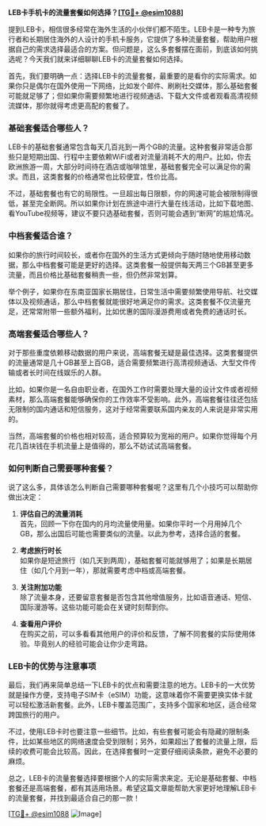 **LEB卡手机卡的流量套餐如何选择？[[TG💪+ @esim1088](https://t.me/s/esim1088)]**

提到LEB卡，相信很多经常在海外生活的小伙伴们都不陌生。LEB卡是一种专为旅行者和长期居住海外的人设计的手机卡服务，它提供了多种流量套餐，帮助用户根据自己的需求选择最适合的方案。但问题是，这么多套餐摆在面前，到底该如何挑选呢？今天我们就来详细聊聊LEB卡的流量套餐如何选择。

首先，我们要明确一点：选择LEB卡的流量套餐，最重要的是看你的实际需求。如果你只是偶尔在国外使用一下网络，比如发个邮件、刷刷社交媒体，那么基础套餐可能就足够了；但如果你需要频繁地进行视频通话、下载大文件或者观看高清视频流媒体，那你就得考虑更高配的套餐了。

### **基础套餐适合哪些人？**

LEB卡的基础套餐通常包含每天几百兆到一两个GB的流量。这种套餐非常适合那些只是短期出国、行程中主要依赖WiFi或者对流量消耗不大的用户。比如，你去欧洲旅游一周，大部分时间待在酒店或咖啡馆里，基础套餐完全可以满足你的需求。而且，这类套餐的价格通常也比较便宜，性价比高。

不过，基础套餐也有它的局限性。一旦超出每日限额，你的网速可能会被限制得很低，甚至完全断网。所以如果你计划在旅途中进行大量在线活动，比如下载地图、看YouTube视频等，建议不要只选基础套餐，否则可能会遇到“断网”的尴尬情况。

### **中档套餐适合谁？**

如果你的旅行时间较长，或者你在国外的生活方式更倾向于随时随地使用移动数据，那么中档套餐可能是更好的选择。这类套餐一般提供每天两三个GB甚至更多流量，而且价格比基础套餐稍贵一些，但仍然非常划算。

举个例子，如果你在东南亚国家长期居住，日常生活中需要频繁使用导航、社交媒体以及视频通话，那么中档套餐就能很好地满足你的需求。这类套餐不仅流量充足，还常常附带一些额外福利，比如优惠的国际漫游费用或者免费的通话时长。

### **高端套餐适合哪些人？**

对于那些重度依赖移动数据的用户来说，高端套餐无疑是最佳选择。这类套餐提供的流量通常是几十GB甚至上百GB，适合需要频繁进行高清视频通话、大型文件传输或者长时间在线娱乐的人群。

比如，如果你是一名自由职业者，在国外工作时需要处理大量的设计文件或者视频素材，那么高端套餐能够确保你的工作效率不受影响。此外，高端套餐往往还包括无限制的国内通话和短信服务，这对于经常需要联系国内亲友的人来说是非常实用的。

当然，高端套餐的价格也相对较高，适合预算较为宽裕的用户。如果你觉得每个月花几百块钱在手机流量上是值得的，那么不妨试试高端套餐。

### **如何判断自己需要哪种套餐？**

说了这么多，具体该怎么判断自己需要哪种套餐呢？这里有几个小技巧可以帮助你做出决定：

1. **评估自己的流量消耗**  
   首先，回顾一下你在国内的月均流量使用量。如果你平时一个月用掉几个GB，那么出国后可能也需要类似的流量。以此为参考，选择合适的套餐。

2. **考虑旅行时长**  
   如果你是短途旅行（如几天到两周），基础套餐可能就够用了；如果是长期居住（如几个月到一年），那就需要考虑中档或高端套餐。

3. **关注附加功能**  
   除了流量本身，还要留意套餐是否包含其他增值服务，比如语音通话、短信、国际漫游等。这些功能可能会在关键时刻帮到你。

4. **查看用户评价**  
   在购买之前，可以多看看其他用户的评价和反馈，了解不同套餐的实际使用体验。毕竟别人的经验可能会让你少走弯路。

### **LEB卡的优势与注意事项**

最后，我们再来简单总结一下LEB卡的优点和需要注意的地方。LEB卡的一大优势就是操作方便，支持电子SIM卡（eSIM）功能，这意味着你不需要更换实体卡就可以轻松激活新套餐。此外，LEB卡覆盖范围广，支持多个国家和地区，适合经常跨国旅行的用户。

不过，使用LEB卡时也要注意一些细节。比如，有些套餐可能会有隐藏的限制条件，比如某些地区的网络速度会受到限制；另外，如果超出了套餐的流量上限，后续的收费可能会比较高。因此，在选择套餐时一定要仔细阅读条款，避免不必要的麻烦。

总之，LEB卡的流量套餐选择要根据个人的实际需求来定。无论是基础套餐、中档套餐还是高端套餐，都有其适用场景。希望这篇文章能帮助大家更好地理解LEB卡的流量套餐，并找到最适合自己的那一款！

[[TG💪+ @esim1088](https://t.me/s/esim1088) ![Image](https://i.postimg.cc/4NQfJmqS/Snipaste-2025-05-13-00-14-12.png)]